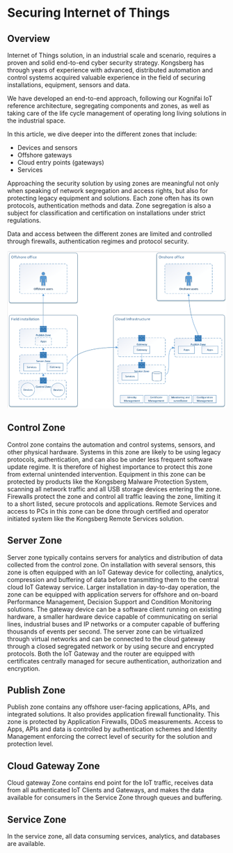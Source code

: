 # Securing Internet of Things

## Overview
Internet of Things solution, in an industrial scale and scenario, requires a proven and solid end-to-end cyber security strategy. Kongsberg has through years of experience with advanced, distributed automation and control systems acquired valuable experience in the field of securing installations, equipment, sensors and data.

We have developed an end-to-end approach, following our Kognifai IoT reference architecture, segregating components and zones, as well as taking care of the life cycle management of operating long living solutions in the industrial space.

In this article, we dive deeper into the different zones that include:

*	Devices and sensors
*	Offshore gateways
*	Cloud entry points (gateways)
*	Services

Approaching the security solution by using zones are meaningful not only when speaking of network segregation and access rights, but also for protecting legacy equipment and solutions. Each zone often has its own protocols, authentication methods and data. Zone segregation is also a subject for classification and certification on installations under strict regulations.

Data and access between the different zones are limited and controlled through firewalls, authentication regimes and protocol security.
 
 ![](.%20Images/Securing%20Internet.png)

## Control Zone

Control zone contains the automation and control systems, sensors, and other physical hardware.
Systems in this zone are likely to be using legacy protocols, authentication, and can also be under less frequent software update regime. It is therefore of highest importance to protect this zone from external unintended intervention.
Equipment in this zone can be protected by products like the Kongsberg Malware Protection System, scanning all network traffic and all USB storage devices entering the zone.
Firewalls protect the zone and control all traffic leaving the zone, limiting it to a short listed, secure protocols and applications.
Remote Services and access to PCs in this zone can be done through certified and operator initiated system like the Kongsberg Remote Services solution.

## Server Zone

Server zone typically contains servers for analytics and distribution of data collected from the control zone.
On installation with several sensors, this zone is often equipped with an IoT Gateway device for collecting, analytics, compression and buffering of data before transmitting them to the central cloud IoT Gateway service.
Larger installation in day-to-day operation, the zone can be equipped with application servers for offshore and on-board Performance Management, Decision Support and Condition Monitoring solutions.
The gateway device can be a software client running on existing hardware, a smaller hardware device capable of communicating on serial lines, industrial buses and IP networks or a computer capable of buffering thousands of events per second.
The server zone can be virtualized through virtual networks and can be connected to the cloud gateway through a closed segregated network or by using secure and encrypted protocols.
Both the IoT Gateway and the router are equipped with certificates centrally managed  for secure authentication, authorization and encryption.

## Publish Zone

Publish zone contains any offshore user-facing applications, APIs, and integrated solutions. It also provides application firewall functionality. This zone is protected by Application Firewalls, DDoS measurements. Access to Apps, APIs and data is controlled by authentication schemes and Identity Management enforcing the correct level of security for the solution and protection level.

## Cloud Gateway Zone

Cloud gateway Zone contains end point for the IoT traffic, receives data from all authenticated IoT Clients and Gateways, and makes the data available for consumers in the Service Zone through queues and buffering.

## Service Zone

In the service zone, all data consuming services, analytics, and databases are available.




